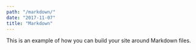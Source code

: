 ```yaml
---
path: "/markdown/"
date: "2017-11-07"
title: "Markdown"
---
```


This is an example of how you can build your site around Markdown files.